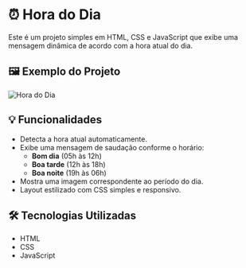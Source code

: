 # ⏰ Hora do Dia

Este é um projeto simples em HTML, CSS e JavaScript que exibe uma mensagem dinâmica de acordo com a hora atual do dia.

## 🖼️ Exemplo do Projeto

![Hora do Dia](https://i.imgur.com/Hv4SJ6u.png)

## 💡 Funcionalidades

- Detecta a hora atual automaticamente.
- Exibe uma mensagem de saudação conforme o horário:
  - **Bom dia** (05h às 12h)
  - **Boa tarde** (12h às 18h)
  - **Boa noite** (19h às 06h)
- Mostra uma imagem correspondente ao período do dia.
- Layout estilizado com CSS simples e responsivo.

## 🛠️ Tecnologias Utilizadas

- HTML
- CSS
- JavaScript
